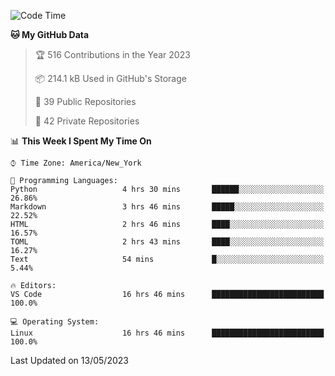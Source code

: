 <!--START_SECTION:waka-->
![Code Time](http://img.shields.io/badge/Code%20Time-199%20hrs%2049%20mins-blue)

**🐱 My GitHub Data** 

> 🏆 516 Contributions in the Year 2023
 > 
> 📦 214.1 kB Used in GitHub's Storage 
 > 
> 📜 39 Public Repositories 
 > 
> 🔑 42 Private Repositories  
 > 
📊 **This Week I Spent My Time On** 

```text
⌚︎ Time Zone: America/New_York

💬 Programming Languages: 
Python                   4 hrs 30 mins       ██████░░░░░░░░░░░░░░░░░░░   26.86% 
Markdown                 3 hrs 46 mins       █████░░░░░░░░░░░░░░░░░░░░   22.52% 
HTML                     2 hrs 46 mins       ████░░░░░░░░░░░░░░░░░░░░░   16.57% 
TOML                     2 hrs 43 mins       ████░░░░░░░░░░░░░░░░░░░░░   16.27% 
Text                     54 mins             █░░░░░░░░░░░░░░░░░░░░░░░░   5.44%

🔥 Editors: 
VS Code                  16 hrs 46 mins      █████████████████████████   100.0%

💻 Operating System: 
Linux                    16 hrs 46 mins      █████████████████████████   100.0%

```


 Last Updated on 13/05/2023
<!--END_SECTION:waka-->